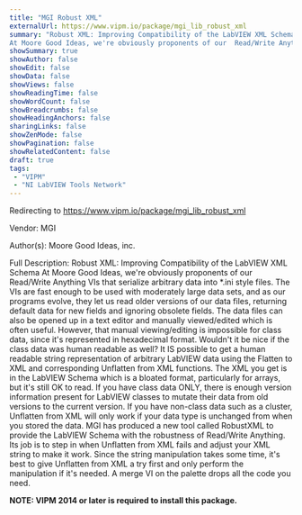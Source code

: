 ```yaml
---
title: "MGI Robust XML"
externalUrl: https://www.vipm.io/package/mgi_lib_robust_xml
summary: "Robust XML: Improving Compatibility of the LabVIEW XML Schema
At Moore Good Ideas, we're obviously proponents of our  Read/Write Anything VIs that serialize arbitrary data into *.ini style files."
showSummary: true
showAuthor: false
showEdit: false
showData: false
showViews: false
showReadingTime: false
showWordCount: false
showBreadcrumbs: false
showHeadingAnchors: false
sharingLinks: false
showZenMode: false
showPagination: false
showRelatedContent: false
draft: true
tags:
 - "VIPM"
 - "NI LabVIEW Tools Network"
---
```


Redirecting to https://www.vipm.io/package/mgi_lib_robust_xml

Vendor: MGI

Author(s): Moore Good Ideas, inc.
 
Full Description:
Robust XML: Improving Compatibility of the LabVIEW XML Schema
At Moore Good Ideas, we're obviously proponents of our  Read/Write Anything VIs that serialize arbitrary data into *.ini style files. The VIs are fast enough to be used with moderately large data sets, and as our programs evolve, they let us read older versions of our data files, returning default data for new fields and ignoring obsolete fields. The data files can also be opened up in a text editor and manually viewed/edited which is often useful.
However, that manual viewing/editing is impossible for class data, since it's represented in hexadecimal format. Wouldn't it be nice if the class data was human readable as well? It IS possible to get a human readable string representation of arbitrary LabVIEW data using the Flatten to XML and corresponding Unflatten from XML functions. The XML you get is in the LabVIEW Schema which is a bloated format, particularly for arrays, but it's still OK to read. If you have class data ONLY, there is enough version information present for LabVIEW classes to mutate their data from old versions to the current version. If you have non-class data such as a cluster, Unflatten from XML will only work if your data type is unchanged from when you stored the data.
MGI has produced a new tool called RobustXML to provide the LabVIEW Schema with the robustness of Read/Write Anything. Its job is to step in when Unflatten from XML fails and adjust your XML string to make it work. Since the string manipulation takes some time, it's best to give Unflatten from XML a try first and only perform the manipulation if it's needed. A merge VI on the palette drops all the code you need.

**NOTE:  VIPM 2014 or later  is required to install this package.**